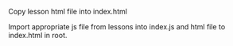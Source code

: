 Copy lesson html file into index.html

Import appropriate js file from lessons into index.js and html file to index.html in root.

